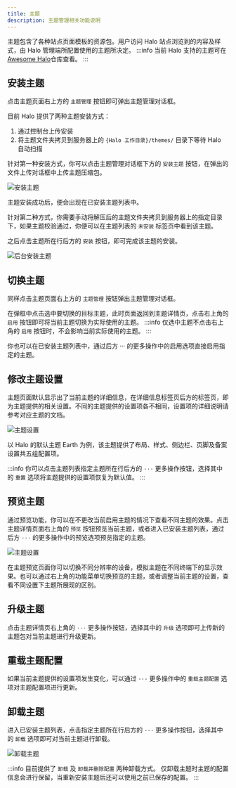 ```yaml
---
title: 主题
description: 主题管理相关功能说明
---
```


主题包含了各种站点页面模板的资源包。用户访问 Halo 站点浏览到的内容及样式，由 Halo 管理端所配置使用的主题所决定。
:::info
当前 Halo 支持的主题可在[Awesome Halo](https://github.com/halo-sigs/awesome-halo)仓库查看。
:::

## 安装主题

点击主题页面右上方的 `主题管理` 按钮即可弹出主题管理对话框。

目前 Halo 提供了两种主题安装方式：

1. 通过控制台上传安装
2. 将主题文件夹拷贝到服务器上的 `{Halo 工作目录}/themes/` 目录下等待 Halo 自动扫描

针对第一种安装方式，你可以点击主题管理对话框下方的 `安装主题` 按钮，在弹出的文件上传对话框中上传主题压缩包。

![安装主题](/img/user-guide/themes/theme-install.png)

主题安装成功后，便会出现在已安装主题列表中。

针对第二种方式，你需要手动将解压后的主题文件夹拷贝到服务器上的指定目录下，如果主题校验通过，你便可以在主题列表的 `未安装` 标签页中看到该主题。

之后点击主题所在行后方的 `安装` 按钮，即可完成该主题的安装。

![后台安装主题](/img/user-guide/themes/theme-install-alt.png)

## 切换主题

同样点击主题页面右上方的 `主题管理` 按钮弹出主题管理对话框。

在弹框中点击选中要切换的目标主题，此时页面返回到主题详情页，点击右上角的 `启用` 按钮即可将当前主题切换为实际使用的主题。
:::info
仅选中主题不点击右上角的 `启用` 按钮时，不会影响当前实际使用的主题。
:::

你也可以在已安装主题列表中，通过后方 ··· 的更多操作中的启用选项直接启用指定的主题。

## 修改主题设置

主题页面默认显示出了当前主题的详细信息，在详细信息标签页后方的标签页，即为主题提供的相关设置。不同的主题提供的设置项各不相同，设置项的详细说明请参考对应主题的文档。

![主题设置](/img/user-guide/themes/theme-setting.png)

以 Halo 的默认主题 Earth 为例，该主题提供了布局、样式、侧边栏、页脚及备案设置共五组配置项。

:::info
你可以点击主题列表指定主题所在行后方的 `···` 更多操作按钮，选择其中的 `重置` 选项将主题提供的设置项恢复为默认值。
:::

## 预览主题

通过预览功能，你可以在不更改当前启用主题的情况下查看不同主题的效果。点击主题详情页面右上角的 `预览` 按钮预览当前主题，或者进入已安装主题列表，通过后方 `···` 的更多操作中的预览选项预览指定的主题。

![主题设置](/img/user-guide/themes/theme-preview.png)

在主题预览页面你可以切换不同分辨率的设备，模拟主题在不同终端下的显示效果。也可以通过右上角的功能菜单切换预览的主题，或者调整当前主题的设置，查看不同设置下主题所展现的区别。

## 升级主题

点击主题详情页右上角的 `···` 更多操作按钮，选择其中的 `升级` 选项即可上传新的主题包对当前主题进行升级更新。

## 重载主题配置

如果当前主题提供的设置项发生变化，可以通过 `···` 更多操作中的 `重载主题配置` 选项对主题配置项进行更新。

## 卸载主题

进入已安装主题列表，点击指定主题所在行后方的 `···` 更多操作按钮，选择其中的 `卸载` 选项即可对当前主题进行卸载。

![卸载主题](/img/user-guide/themes/theme-uninstall.png)

:::info
目前提供了 `卸载` 及 `卸载并删除配置` 两种卸载方式。
仅卸载主题时主题的配置信息会进行保留，当重新安装主题后还可以使用之前已保存的配置。
:::
